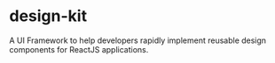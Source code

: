 # design-kit
A UI Framework to help developers rapidly implement reusable design components for ReactJS applications.
